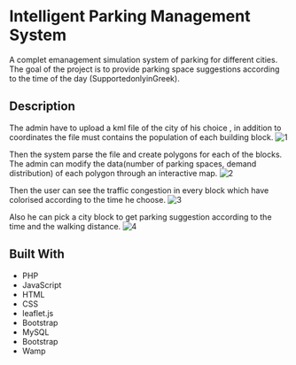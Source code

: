 # Intelligent Parking Management System
A complet emanagement simulation system of parking for different cities. The goal of the project is to provide parking space suggestions according to the time of the day (SupportedonlyinGreek).

## Description
The admin have to upload a kml file of the city of his choice , in addition to coordinates the file must contains the population of each building block.
![1](https://user-images.githubusercontent.com/46083188/89735681-fc27a080-da6c-11ea-8c9d-ad047b276a66.jpg)

Then the system parse the file and create polygons for each of the blocks. The admin can modify the data(number of parking spaces, demand distribution) of each polygon through an interactive map. 
![2](https://user-images.githubusercontent.com/46083188/89735682-fdf16400-da6c-11ea-9bcc-2b281e9ab558.jpg)

Then the user can see the traffic congestion in every block which have colorised according to the time he choose.
![3](https://user-images.githubusercontent.com/46083188/89735873-20d04800-da6e-11ea-9634-99809589386f.jpg)

Also he can pick a city block to get parking suggestion according to the time and the walking distance.
![4](https://user-images.githubusercontent.com/46083188/89735843-eff01300-da6d-11ea-9840-f9246aaedec5.jpg)


## Built With
* PHP
* JavaScript
* HTML
* CSS
* leaflet.js
* Bootstrap
* MySQL
* Bootstrap
* Wamp
